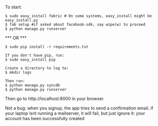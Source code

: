 To start:

    $ sudo easy_install fabric # On some systems, easy_install might be easy_install.py
    $ fab setup #if asked about facebook-sdk, say wipe(w) to proceed
    $ python manage.py runserver

   *** OR ***

    $ sudo pip install -r requirements.txt

    If you don't have pip, run:
    $ sudo easy_install pip

    Create a directory to log to:
    $ mkdir logs

    Then run:
    $ python manage.py syncdb
    $ python manage.py runserver


Then go to http://localhost:8000 in your browser.

Not a bug: when you signup, the app tries to send a confirmation email.
if your laptop isnt running a mailserver, it will fail, but just ignore it:
your account has been successfully created
